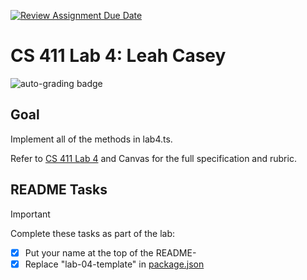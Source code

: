 [![Review Assignment Due Date](https://classroom.github.com/assets/deadline-readme-button-24ddc0f5d75046c5622901739e7c5dd533143b0c8e959d652212380cedb1ea36.svg)](https://classroom.github.com/a/ArN4JzDc)
# CS 411 Lab 4: **Leah Casey**

![auto-grading badge](https://github.com/bsu-cs-jb/alcaseybsu/actions/workflows/classroom.yml/badge.svg)

## Goal

Implement all of the methods in lab4.ts.

Refer to [CS 411 Lab 4](https://bsu-cs-jb.github.io/cs-411-docs/lab-04/) and
Canvas for the full specification and rubric.

## README Tasks

<!-- prettier-ignore-start -->
> [!IMPORTANT]
> Complete these tasks as part of the lab:
<!-- prettier-ignore-end -->

- [X] Put your name at the top of the README-
- [X] Replace "lab-04-template" in [package.json](package.json)
